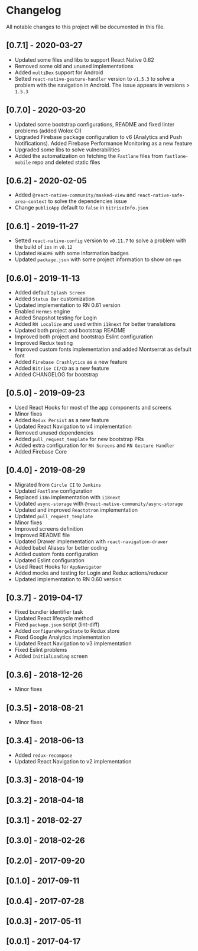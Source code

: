 # Changelog

All notable changes to this project will be documented in this file.

## [0.7.1] - 2020-03-27

- Updated some files and libs to support React Native 0.62
- Removed some old and unused implementations
- Added `multiDex` support for Android
- Setted `react-native-gesture-handler` version to `v1.5.3` to solve a problem with the navigation in Android. The issue appears in versions > `1.5.3`

## [0.7.0] - 2020-03-20

- Updated some bootstrap configurations, README and fixed linter problems (added Wolox CI)
- Upgraded Firebase package configuration to v6 (Analytics and Push Notifications). Added Firebase Performance Monitoring as a new feature
- Upgraded some libs to solve vulnerabilities
- Added the automatization on fetching the `Fastlane` files from `fastlane-mobile` repo and deleted static files

## [0.6.2] - 2020-02-05

- Added `@react-native-community/masked-view` and `react-native-safe-area-context` to solve the dependencies issue
- Change `publicApp` default to `false` in `bitriseInfo.json`

## [0.6.1] - 2019-11-27

- Setted `react-native-config` version to `v0.11.7` to solve a problem with the build of `ios` in `v0.12`
- Updated `README` with some information badges
- Updated `package.json` with some project information to show on `npm`

## [0.6.0] - 2019-11-13

- Added default `Splash Screen`
- Added `Status Bar` customization
- Updated implementation to RN 0.61 version
- Enabled `Hermes` engine
- Added Snapshot testing for Login
- Added `RN Localize` and used within `i18next` for better translations
- Updated both project and bootstrap README
- Improved both project and bootstrap Eslint configuration
- Improved Redux testing
- Improved custom fonts implementation and added Montserrat as default font
- Added `Firebase Crashlytics` as a new feature
- Added `Bitrise CI/CD` as a new feature
- Added CHANGELOG for bootstrap

## [0.5.0] - 2019-09-23

- Used React Hooks for most of the app components and screens
- Minor fixes
- Added `Redux Persist` as a new feature
- Updated React Navigation to v4 implementation
- Removed unused dependencies
- Added `pull_request_template` for new bootstrap PRs
- Added extra configuration for `RN Screens` and `RN Gesture Handler`
- Added Firebase Core

## [0.4.0] - 2019-08-29

- Migrated from `Circle CI` to `Jenkins`
- Updated `Fastlane` configuration
- Replaced `i18n` implementation with `i18next`
- Updated `async-storage` with `@react-native-community/async-storage`
- Updated and improved `Reactotron` implementation
- Updated `pull_request_template`
- Minor fixes
- Improved screens definition
- Improved README file
- Updated Drawer implementation with `react-navigation-drawer`
- Added babel Aliases for better coding
- Added custom fonts configuration
- Updated Eslint configuration
- Used React Hooks for `AppNavigator`
- Added mocks and testing for Login and Redux actions/reducer
- Updated implementation to RN 0.60 version

## [0.3.7] - 2019-04-17

- Fixed bundler identifier task
- Updated React lifecycle method
- Fixed `package.json` script (lint-diff)
- Added `configureMergeState` to Redux store
- Fixed Google Analytics implementation
- Updated React Navigation to v3 implementation
- Fixed Eslint problems
- Added `InitialLoading` screen

## [0.3.6] - 2018-12-26

- Minor fixes

## [0.3.5] - 2018-08-21

- Minor fixes

## [0.3.4] - 2018-06-13

- Added `redux-recompose`
- Updated React Navigation to v2 implementation

## [0.3.3] - 2018-04-19

## [0.3.2] - 2018-04-18

## [0.3.1] - 2018-02-27

## [0.3.0] - 2018-02-26

## [0.2.0] - 2017-09-20

## [0.1.0] - 2017-09-11

## [0.0.4] - 2017-07-28

## [0.0.3] - 2017-05-11

## [0.0.1] - 2017-04-17
